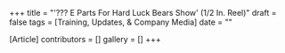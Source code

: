 +++
title = "'??? E Parts For Hard Luck Bears Show' (1/2 In. Reel)"
draft = false
tags = [Training, Updates, & Company Media]
date = ""

[Article]
contributors = []
gallery = []
+++